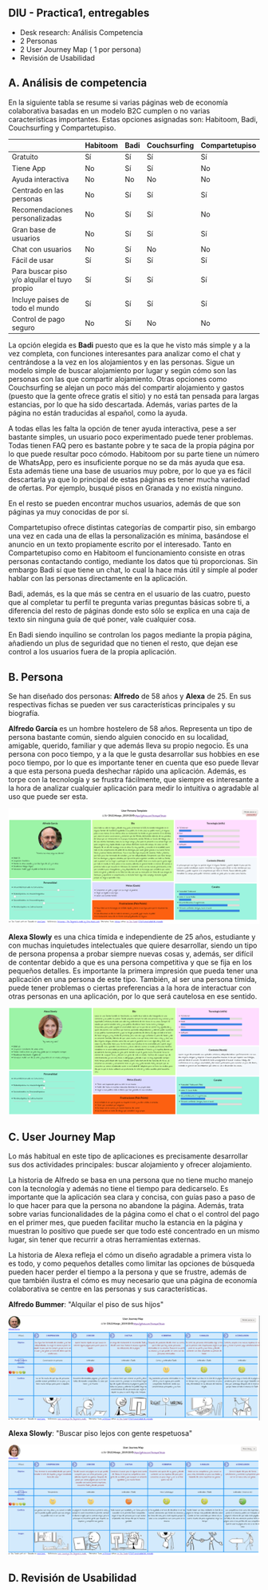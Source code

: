 ## DIU - Practica1, entregables




- Desk research: Análisis Competencia 
- 2 Personas 
- 2 User Journey Map  ( 1 por persona)
- Revisión de Usabilidad 



## A. Análisis de competencia

En la siguiente tabla se resume si varias páginas web de economía colaborativa basadas en un modelo B2C cumplen o no varias características importantes. Estas opciones asignadas son: Habitoom, Badi, Couchsurfing y Compartetupiso.

|                                              | Habitoom | **Badi** | Couchsurfing | Compartetupiso |
| -------------------------------------------- | -------- | -------- | ------------ | -------------- |
| Gratuito                                     | Sí       | Sí       | Sí           | Sí             |
| Tiene App                                    | No       | Sí       | Sí           | No             |
| Ayuda interactiva                            | No       | No       | No           | No             |
| Centrado en las personas                     | No       | Sí       | Sí           | Sí             |
| Recomendaciones personalizadas               | No       | Sí       | Sí           | No             |
| Gran base de usuarios                        | No       | Sí       | Sí           | Sí             |
| Chat con usuarios                            | No       | Sí       | No           | No             |
| Fácil de usar                                | Sí       | Sí       | Sí           | Sí             |
| Para buscar piso y/o alquilar el tuyo propio | Sí       | Sí       | Sí           | Sí             |
| Incluye paises de todo el mundo              | Sí       | Sí       | Sí           | Sí             |
| Control de pago seguro                       | No       | Sí       | No           | No             |

La opción elegida es **Badi** puesto que es la que he visto más simple y a la vez completa, con funciones interesantes para analizar como el chat y centrándose a la vez en los alojamientos y en las personas. Sigue un modelo simple de buscar alojamiento por lugar y según cómo son las personas con las que compartir alojamiento. Otras opciones como Couchsurfing se alejan un poco más del compartir alojamiento y gastos (puesto que la gente ofrece gratis el sitio) y no está tan pensada para largas estancias, por lo que ha sido descartada. Además, varias partes de la página no están traducidas al español, como la ayuda.

A todas ellas les falta la opción de tener ayuda interactiva, pese a ser bastante simples, un usuario poco experimentado puede tener problemas. Todas tienen FAQ pero es bastante pobre y te saca de la propia página por lo que puede resultar poco cómodo. Habitoom por su parte tiene un número de WhatsApp, pero es insuficiente porque no se da más ayuda que esa. Esta además tiene una base de usuarios muy pobre, por lo que ya es fácil descartarla ya que lo principal de estas páginas es tener mucha variedad de ofertas. Por ejemplo, busqué pisos en Granada y no existía ninguno. 

En el resto se pueden encontrar muchos usuarios, además de que son páginas ya muy conocidas de por sí.

Compartetupiso ofrece distintas categorías de compartir piso, sin embargo una vez en cada una de ellas la personalización es mínima, basándose el anuncio en un texto propiamente escrito por el interesado. Tanto en Compartetupiso como en Habitoom el funcionamiento consiste en otras personas contactando contigo, mediante los datos que tú proporcionas. Sin embargo Badi sí que tiene un chat, lo cual la hace más útil y simple al poder hablar con las personas directamente en la aplicación.

Badi, además, es la que más se centra en el usuario de las cuatro, puesto que al completar tu perfil te pregunta varias preguntas básicas sobre ti, a diferencia del resto de páginas donde esto sólo se explica en una caja de texto sin ninguna guía de qué poner, vale cualquier cosa.

En Badi siendo inquilino se controlan los pagos mediante la propia página, añadiendo un plus de seguridad que no tienen el resto, que dejan ese control a los usuarios fuera de la propia aplicación.



## B. Persona

Se han diseñado dos personas: **Alfredo** de 58 años y **Alexa** de 25. En sus respectivas fichas se pueden ver sus características principales y su biografía.

**Alfredo García** es un hombre hostelero de 58 años. Representa un tipo de persona bastante común, siendo alguien conocido en su localidad, amigable, querido, familiar y que además lleva su propio negocio. Es una persona con poco tiempo, y a la que le gusta desarrollar sus hobbies en ese poco tiempo, por lo que  es importante tener en cuenta que eso puede llevar a que esta persona pueda deshechar rápido una aplicación. Además, es torpe con la tecnología y se frustra fácilmente, que siempre es interesante a la hora de analizar cualquier aplicación para medir lo intuitiva o agradable al uso que puede ser esta. 

![](./persona1.png)

**Alexa Slowly** es una chica tímida e independiente de 25 años, estudiante y con muchas inquietudes intelectuales que quiere desarrollar, siendo un tipo de persona propensa a probar siempre nuevas cosas y, además, ser difícil de contentar debido a que es una persona competitiva y que se fija en los pequeños detalles. Es importante la primera impresión que pueda tener una aplicación en una persona de este tipo. También, al ser una persona tímida, puede tener problemas o ciertas preferencias a la hora de interactuar con otras personas en una aplicación, por lo que será cautelosa en ese sentido.

![](./persona2.png)

## C. User Journey Map

Lo más habitual en este tipo de aplicaciones es precisamente desarrollar sus dos actividades principales: buscar alojamiento y ofrecer alojamiento. 

La historia de Alfredo se basa en una persona que no tiene mucho manejo con la tecnología y además no tiene el tiempo para dedicarselo. Es importante que la aplicación sea clara y concisa, con guías paso a paso de lo que hacer para que la persona no abandone la página. Además, trata sobre varias funcionalidades de la página como el chat o el control del pago en el primer mes, que pueden facilitar mucho la estancia en la página y muestran lo positivo que puede ser que todo esté concentrado en un mismo lugar, sin tener que recurrir a otras herramientas externas.

La historia de Alexa refleja el cómo un diseño agradable a primera vista lo es todo, y como pequeños detalles como limitar las opciones de búsqueda pueden hacer perder el tiempo a la persona y que se frustre, además de que también ilustra el cómo es muy necesario que una página de economía colaborativa se centre en las personas y sus características.

**Alfredo Bummer**: "Alquilar el piso de sus hijos"

![](./mapa1.png)

**Alexa Slowly**: "Buscar piso lejos con gente respetuosa"

![](./mapa2.png)

## D. Revisión de Usabilidad

